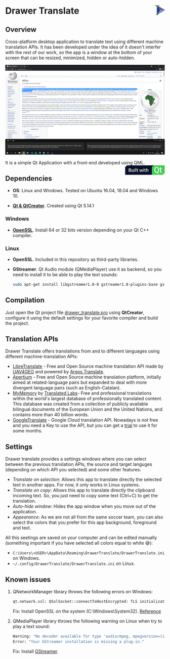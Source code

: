 # Drawer Translate <img src="resources/icon_app.png" height="30" align="right" />

## Overview

Cross-platform desktop application to translate text using different machine translation APIs. It has been developed under the idea of it doesn't interfer with the rest of our work, so the app is a window at the bottom of your screen that can be resized, minimized, hidden or auto-hidden.

<p align="center">
    <img src="media/drawer_translate_sample.png" width="720">
</p>

It is a simple Qt Application with a front-end developed using QML. <img src="media/built-with-Qt_Horizontal_Small.png" height="30" align="right" />

## Dependencies

* **OS**: Linux and Windows. Tested on Ubuntu 16.04, 18.04 and Windows 10.

* [**Qt & QtCreator**](https://www.qt.io/download). Created using Qt 5.14.1

### Windows

* [**OpenSSL**](https://slproweb.com/products/Win32OpenSSL.html). Install 64 or 32 bits version depending on your Qt C++ compiler.

### Linux

* **OpenSSL**. Included in this repository as third-party libraries.
* **GStreamer**. Qt Audio module (QMediaPlayer) use it as backend, so you need to install it to be able to play the text sounds:

    ```bash
    sudo apt-get install libgstreamer1.0-0 gstreamer1.0-plugins-base gstreamer1.0-plugins-good gstreamer1.0-plugins-bad gstreamer1.0-plugins-ugly
    ```

## Compilation

Just open the Qt project file [drawer_translate.pro](drawer_translate.pro) using **QtCreator**, configure it using the default settings for your favorite compiler and build the project.

## Translation APIs

Drawer Translate offers translations from and to different languages using different machine-translation APIs:

* [LibreTranslate](https://libretranslate.com/) - Free and Open Source machine translation API made by [UAV4GEO](https://uav4geo.com/) and powered by [Argos Translate](https://github.com/argosopentech/argos-translate/).
* [Apertium](https://wiki.apertium.org/wiki/Main_Page) -  Free and Open Source machine translation platform, initially aimed at related-language pairs but expanded to deal with more divergent language pairs (such as English-Catalan).
* [MyMemory](https://mymemory.translated.net/) by [Translated Labs](https://translatedlabs.com/welcome)- Free and professional translations within the world's largest database of professionally translated content. This database was created from a collection of publicly available bilingual documents of the European Union and the United Nations, and contains more than 40 billion words.
* [GoogleTranslate](https://cloud.google.com/translate/?hl=es) - Google Cloud translation API. Nowadays is not free and you need a Key to use the API, but you can get a [trial](https://translatepress.com/docs/automatic-translation/generate-google-api-key/) to use it for some months.


## Settings

Drawer translate provides a settings windows where you can select between the previous translation APIs, the source and target languges (depending on which API you selected) and some other features:

* *Translate on selection*: Allows this app to translate directly the selected text in another apps. For now, it only works in Linux systems.
* *Translate on copy*: Allows this app to translate directly the clipboard incoming text. So, you just need to copy some text (Ctrl+C) to get the translation.
* *Auto-hide window*: Hides the app window when you move out of the application.
* *Appearance*: As we are not all from the same soccer team, you can also select the colors that you prefer for this app background, foreground and text.

All this seetings are saved on your computer and can be edited manually (something important if you have selected all colors equal to white :sweat_smile:):

* `C:\Users\<USER>\AppData\Roaming\DrawerTranslate/DrawerTranslate.ini` on Windows.
* `~/.config/DrawerTranslate/DrawerTranslate.ini` on Linux.

## Known issues

1. QNetworkManager library throws the following errors on Windows:

    ```bash
    qt.network.ssl: QSslSocket::connectToHostEncrypted: TLS initialization failed
    ```

    Fix: Install OpenSSL on the system (C:\Windows\System32). [Reference](https://stackoverflow.com/questions/53805704/tls-initialization-failed-on-get-request)

2. QMediaPlayer library throws the following warning on Linux when try to play a text sound:

    ```bash
    Warning: "No decoder available for type 'audio/mpeg, mpegversion=(int)1, mpegaudioversion=(int)2, layer=(int)3, rate=(int)24000, channels=(int)1, parsed=(boolean)true'."
    Error: "Your GStreamer installation is missing a plug-in."
    ```
    
    Fix: Install [GStreamer](###Linux).